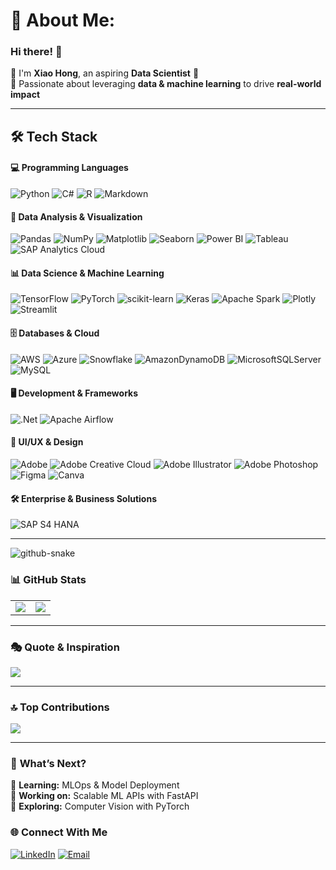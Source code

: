 # 💫 About Me:
### Hi there! 👋  
🔭 I'm **Xiao Hong**, an aspiring **Data Scientist** 🚀  
🎈 Passionate about leveraging **data & machine learning** to drive **real-world impact**  

---
## 🛠️ **Tech Stack**

#### **💻 Programming Languages**
![Python](https://img.shields.io/badge/python-3670A0?style=for-the-badge&logo=python&logoColor=ffdd54) 
![C#](https://img.shields.io/badge/c%23-%23239120.svg?style=for-the-badge&logo=csharp&logoColor=white) 
![R](https://img.shields.io/badge/r-%23276DC3.svg?style=for-the-badge&logo=r&logoColor=white) 
![Markdown](https://img.shields.io/badge/markdown-%23000000.svg?style=for-the-badge&logo=markdown&logoColor=white)

#### **📂 Data Analysis & Visualization**
![Pandas](https://img.shields.io/badge/pandas-%23150458.svg?style=for-the-badge&logo=pandas&logoColor=white) 
![NumPy](https://img.shields.io/badge/numpy-%23013243.svg?style=for-the-badge&logo=numpy&logoColor=white) 
![Matplotlib](https://img.shields.io/badge/Matplotlib-%23ffffff.svg?style=for-the-badge&logo=Matplotlib&logoColor=black) 
![Seaborn](https://img.shields.io/badge/Seaborn-%2300A6D6.svg?style=for-the-badge&logo=Seaborn&logoColor=white)
![Power BI](https://img.shields.io/badge/Power%20BI-F2C811.svg?style=for-the-badge&logo=Power-BI&logoColor=black)
![Tableau](https://img.shields.io/badge/Tableau-%23E97627.svg?style=for-the-badge&logo=Tableau&logoColor=white)
![SAP Analytics Cloud](https://img.shields.io/badge/SAP%20Analytics%20Cloud-002060.svg?style=for-the-badge&logo=sap&logoColor=white)


#### **📊 Data Science & Machine Learning**
![TensorFlow](https://img.shields.io/badge/TensorFlow-%23FF6F00.svg?style=for-the-badge&logo=TensorFlow&logoColor=white) 
![PyTorch](https://img.shields.io/badge/PyTorch-%23EE4C2C.svg?style=for-the-badge&logo=PyTorch&logoColor=white) 
![scikit-learn](https://img.shields.io/badge/scikit--learn-%23F7931E.svg?style=for-the-badge&logo=scikit-learn&logoColor=white) 
![Keras](https://img.shields.io/badge/Keras-%23D00000.svg?style=for-the-badge&logo=Keras&logoColor=white) 
![Apache Spark](https://img.shields.io/badge/Apache%20Spark-FDEE21?style=for-the-badge&logo=apachespark&logoColor=black) 
![Plotly](https://img.shields.io/badge/Plotly-%233F4F75.svg?style=for-the-badge&logo=plotly&logoColor=white) 
![Streamlit](https://img.shields.io/badge/Streamlit-%23FF4B4B.svg?style=for-the-badge&logo=Streamlit&logoColor=white)


#### **🗄️ Databases & Cloud**
![AWS](https://img.shields.io/badge/AWS-%23FF9900.svg?style=for-the-badge&logo=amazon-aws&logoColor=white) 
![Azure](https://img.shields.io/badge/azure-%230072C6.svg?style=for-the-badge&logo=microsoftazure&logoColor=white) 
![Snowflake](https://img.shields.io/badge/snowflake-%2329B5E8.svg?style=for-the-badge&logo=snowflake&logoColor=white) 
![AmazonDynamoDB](https://img.shields.io/badge/Amazon%20DynamoDB-4053D6?style=for-the-badge&logo=Amazon%20DynamoDB&logoColor=white) 
![MicrosoftSQLServer](https://img.shields.io/badge/Microsoft%20SQL%20Server-CC2927?style=for-the-badge&logo=microsoft%20sql%20server&logoColor=white) 
![MySQL](https://img.shields.io/badge/mysql-4479A1.svg?style=for-the-badge&logo=mysql&logoColor=white) 

#### **🖥️ Development & Frameworks**
![.Net](https://img.shields.io/badge/.NET-5C2D91?style=for-the-badge&logo=.net&logoColor=white)  ![Apache Airflow](https://img.shields.io/badge/Apache%20Airflow-017CEE?style=for-the-badge&logo=Apache%20Airflow&logoColor=white) 

#### **🎨 UI/UX & Design**
![Adobe](https://img.shields.io/badge/adobe-%23FF0000.svg?style=for-the-badge&logo=adobe&logoColor=white) 
![Adobe Creative Cloud](https://img.shields.io/badge/Adobe%20Creative%20Cloud-DA1F26.svg?style=for-the-badge&logo=Adobe%20Creative%20Cloud&logoColor=white) 
![Adobe Illustrator](https://img.shields.io/badge/adobe%20illustrator-%23FF9A00.svg?style=for-the-badge&logo=adobe%20illustrator&logoColor=white) 
![Adobe Photoshop](https://img.shields.io/badge/adobe%20photoshop-%2331A8FF.svg?style=for-the-badge&logo=adobe%20photoshop&logoColor=white) 
![Figma](https://img.shields.io/badge/figma-%23F24E1E.svg?style=for-the-badge&logo=figma&logoColor=white) 
![Canva](https://img.shields.io/badge/Canva-%2300C4CC.svg?style=for-the-badge&logo=Canva&logoColor=white) 

#### 🛠️ Enterprise & Business Solutions
![SAP S4 HANA](https://img.shields.io/badge/SAP%20S/4HANA-0FAAFF.svg?style=for-the-badge&logo=sap&logoColor=white)


---
<picture>
  <source media="(prefers-color-scheme: dark)" srcset="https://raw.githubusercontent.com/tobiasmeyhoefer/tobiasmeyhoefer/output/github-snake-dark.svg" />
  <source media="(prefers-color-scheme: light)" srcset="https://raw.githubusercontent.com/tobiasmeyhoefer/tobiasmeyhoefer/output/github-snake.svg" />
  <img alt="github-snake" src="https://raw.githubusercontent.com/tobiasmeyhoefer/tobiasmeyhoefer/output/github-snake.svg" />
</picture>

### 📊 **GitHub Stats**
<div align="center">
  <table>
    <tr>
      <td><img src="https://github-readme-stats.vercel.app/api?username=xhhhhhchen&theme=dark&hide_border=false&include_all_commits=false&count_private=true"/></td>
      <td><img src="https://github-readme-streak-stats.herokuapp.com/?user=xhhhhhchen&theme=dark&hide_border=false"/></td>
    </tr>
  </table>
</div>

---


### 🎭 **Quote & Inspiration**
![](https://quotes-github-readme.vercel.app/api?type=horizontal&theme=radical&quote=Trust%20in%20yourself%20and%20your%20abilities,%0Aeverything%20will%20come%20to%20place)  


---

### 🔝 **Top Contributions**
![](https://github-contributor-stats.vercel.app/api?username=xhhhhhchen&limit=5&theme=dark&combine_all_yearly_contributions=true)

---

### 🚀 **What’s Next?**
🔹 **Learning:** MLOps & Model Deployment  
🔹 **Working on:** Scalable ML APIs with FastAPI  
🔹 **Exploring:** Computer Vision with PyTorch  

### 🌐 **Connect With Me**
[![LinkedIn](https://img.shields.io/badge/LinkedIn-%230077B5.svg?logo=linkedin&logoColor=white)](https://www.linkedin.com/in/xhhhhhhh/)  [![Email](https://img.shields.io/badge/Email-D14836?logo=gmail&logoColor=white)](mailto:xhhhhh7258@gmail.com)  



